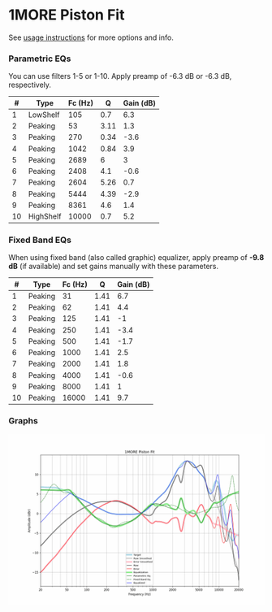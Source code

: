# 1MORE Piston Fit
See [usage instructions](https://github.com/jaakkopasanen/AutoEq#usage) for more options and info.

### Parametric EQs
You can use filters 1-5 or 1-10. Apply preamp of -6.3 dB or -6.3 dB, respectively.

|   # | Type      |   Fc (Hz) |    Q |   Gain (dB) |
|-----|-----------|-----------|------|-------------|
|   1 | LowShelf  |       105 | 0.7  |         6.3 |
|   2 | Peaking   |        53 | 3.11 |         1.3 |
|   3 | Peaking   |       270 | 0.34 |        -3.6 |
|   4 | Peaking   |      1042 | 0.84 |         3.9 |
|   5 | Peaking   |      2689 | 6    |         3   |
|   6 | Peaking   |      2408 | 4.1  |        -0.6 |
|   7 | Peaking   |      2604 | 5.26 |         0.7 |
|   8 | Peaking   |      5444 | 4.39 |        -2.9 |
|   9 | Peaking   |      8361 | 4.6  |         1.4 |
|  10 | HighShelf |     10000 | 0.7  |         5.2 |

### Fixed Band EQs
When using fixed band (also called graphic) equalizer, apply preamp of **-9.8 dB** (if available) and set gains manually with these parameters.

|   # | Type    |   Fc (Hz) |    Q |   Gain (dB) |
|-----|---------|-----------|------|-------------|
|   1 | Peaking |        31 | 1.41 |         6.7 |
|   2 | Peaking |        62 | 1.41 |         4.4 |
|   3 | Peaking |       125 | 1.41 |        -1   |
|   4 | Peaking |       250 | 1.41 |        -3.4 |
|   5 | Peaking |       500 | 1.41 |        -1.7 |
|   6 | Peaking |      1000 | 1.41 |         2.5 |
|   7 | Peaking |      2000 | 1.41 |         1.8 |
|   8 | Peaking |      4000 | 1.41 |        -0.6 |
|   9 | Peaking |      8000 | 1.41 |         1   |
|  10 | Peaking |     16000 | 1.41 |         9.7 |

### Graphs
![](./1MORE%20Piston%20Fit.png)
